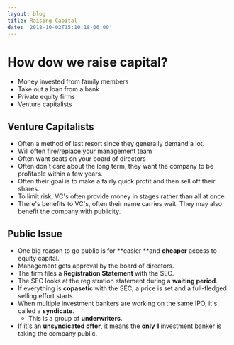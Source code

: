 ```yaml
---
layout: blog
title: Raising Capital
date: '2018-10-02T15:10:18-06:00'
---
```

# How dow we raise capital?

* Money invested from family members
* Take out a loan from a bank
* Private equity firms
* Venture capitalists

## Venture Capitalists

* Often a method of last resort since they generally demand a lot.
* Will often fire/replace your management team 
* Often want seats on your board of directors
* Often don't care about the long term, they want the company to be profitable within a few years.
* Often their goal is to make a fairly quick profit and then sell off their shares.
* To limit risk, VC's often provide money in stages rather than all at once.
* There's benefits to VC's, often their name carries wait. They may also benefit the company with publicity.

## Public Issue

* One big reason to go public is for **easier **and **cheaper** access to equity capital.
* Management gets approval by the board of directors.
* The firm files a **Registration Statement** with the SEC.
* The SEC looks at the registration statement during a **waiting period**.
* If everything is **copasetic** with the SEC, a price is set and a full-fledged selling effort starts.
* When multiple investment bankers are working on the same IPO, it's called a **syndicate**. 
  * This is a group of **underwriters**.
* If it's an **unsyndicated offer**, it means the **only 1** investment banker is taking the company public.
